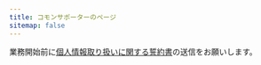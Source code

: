 ```yaml
---
title: コモンサポーターのページ
sitemap: false
---
```


業務開始前に[個人情報取り扱いに関する誓約書](https://forms.office.com/r/rYCXPrRMNN)の送信をお願いします。
